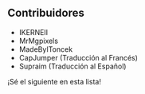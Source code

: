 ## Contribuidores
* IKERNEII
* MrMgpixels
* MadeByIToncek
* CapJumper (Traducción al Francés)
* Supraim (Traducción al Español)

¡Sé el siguiente en esta lista!

<!--- Translated by Supraim --->